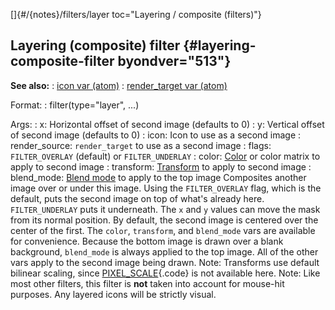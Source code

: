 []{#/{notes}/filters/layer toc="Layering / composite (filters)"}
## Layering (composite) filter {#layering-composite-filter byondver="513"}
**See also:**
:   [icon var (atom)](#/atom/var/icon)
:   [render_target var (atom)](#/atom/var/render_target)
<!-- -->
Format:
:   filter(type=\"layer\", \...)
<!-- -->
Args:
:   x: Horizontal offset of second image (defaults to 0)
:   y: Vertical offset of second image (defaults to 0)
:   icon: Icon to use as a second image
:   render_source: `render_target` to use as a second image
:   flags: `FILTER_OVERLAY` (default) or `FILTER_UNDERLAY`
:   color: [Color](#/atom/var/color) or color matrix to apply to second
    image
:   transform: [Transform](#/atom/var/transform) to apply to second
    image
:   blend_mode: [Blend mode](#/atom/var/blend_mode) to apply to the top
    image
Composites another image over or under this image. Using the
`FILTER_OVERLAY` flag, which is the default, puts the second image on
top of what\'s already here. `FILTER_UNDERLAY` puts it underneath.
The `x` and `y` values can move the mask from its normal position. By
default, the second image is centered over the center of the first.
The `color`, `transform`, and `blend_mode` vars are available for
convenience. Because the bottom image is drawn over a blank background,
`blend_mode` is always applied to the top image. All of the other vars
apply to the second image being drawn.
Note: Transforms use default bilinear scaling, since
[PIXEL_SCALE](#/atom/var/appearance_flags){.code} is not available here.
Note: Like most other filters, this filter is **not** taken into account
for mouse-hit purposes. Any layered icons will be strictly visual.